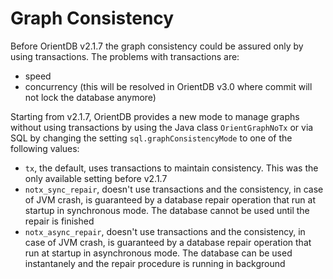# Graph Consistency

Before OrientDB v2.1.7 the graph consistency could be assured only by using transactions. The problems with transactions are:
- speed
- concurrency (this will be resolved in OrientDB v3.0 where commit will not lock the database anymore)

Starting from v2.1.7, OrientDB provides a new mode to manage graphs without using transactions by using the Java class `OrientGraphNoTx` or via SQL by changing the setting `sql.graphConsistencyMode` to one of the following values:
- `tx`, the default, uses transactions to maintain consistency. This was the only available setting before v2.1.7
- `notx_sync_repair`, doesn't use transactions and the consistency, in case of JVM crash, is guaranteed by a database repair operation that run at startup in synchronous mode. The database cannot be used until the repair is finished
- `notx_async_repair`, doesn't use transactions and the consistency, in case of JVM crash, is guaranteed by a database repair operation that run at startup in asynchronous mode. The database can be used instantanely and the repair procedure is running in background
